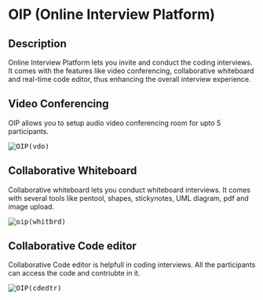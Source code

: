 # OIP (Online Interview Platform)

## Description

Online Interview Platform lets you invite and conduct the coding interviews. It comes with the features like video conferencing, collaborative whiteboard and real-time code editor, thus enhancing the overall interview experience.

## Video Conferencing

OIP allows you to setup audio video conferencing room for upto 5 participants. 

<kbd>
  
![OIP(vdo)](https://user-images.githubusercontent.com/53117129/142891415-7724ecdf-836b-4354-a782-b8d07b106590.gif)

</kbd>

## Collaborative Whiteboard

Collaborative whiteboard lets you conduct whiteboard interviews. It comes with several tools like pentool, shapes, stickynotes, UML diagram, pdf and image upload.

<kbd>
  
![oip(whitbrd)](https://user-images.githubusercontent.com/53117129/142894546-7f9e75cf-df36-409f-b55d-da6bf006ff4f.gif)

</kbd>

## Collaborative Code editor

Collaborative Code editor is helpfull in coding interviews. All the participants can access the code and contriubte in it.

<kbd>
    
![OIP(cdedtr)](https://user-images.githubusercontent.com/53117129/142896537-405fb375-f394-431a-beec-4c3915f2151e.gif)

</kbd>

